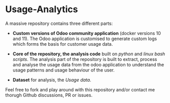 # Usage-Analytics
A massive repository contains three different parts:

- **Custom versions of Odoo community application** (docker versions 10 and 11). The Odoo application is customised to generate custom logs which forms the basis for customer usage data.

- **Core of the repository, the analysis code** built on *python* and *linux bash scripts*. The analysis part of the repository is built to extract, process and analyse the usage data from the odoo application to understand the usage patterns and usage behaviour of the user. 

- **Dataset** for analysis, the *Usage data*.


Feel free to fork and play around with this repository and/or contact me thorugh Github discussions, PR or issues. 
